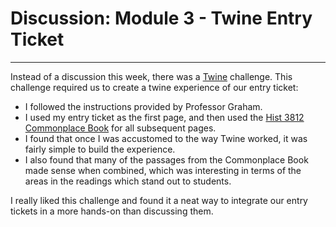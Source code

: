 # Discussion: Module 3 - Twine Entry Ticket
---
Instead of a discussion this week, there was a [Twine](http://twinery.org/) challenge. This challenge required us to create a twine experience of our entry ticket:

- I followed the instructions provided by Professor Graham.
- I used my entry ticket as the first page, and then used the [Hist 3812 Commonplace Book](https://docs.google.com/spreadsheets/d/1vvGHdc3sGDwJSzwNhPZEU9ioLWkMi0oouy6n0llOZZg/edit#gid=998852344) for all subsequent pages. 
- I found that once I was accustomed to the way Twine worked, it was fairly simple to build the experience. 
- I also found that many of the passages from the Commonplace Book made sense when combined, which was interesting in terms of the areas in the readings which stand out to students. 

I really liked this challenge and found it a neat way to integrate our entry tickets in a more hands-on than discussing them. 
